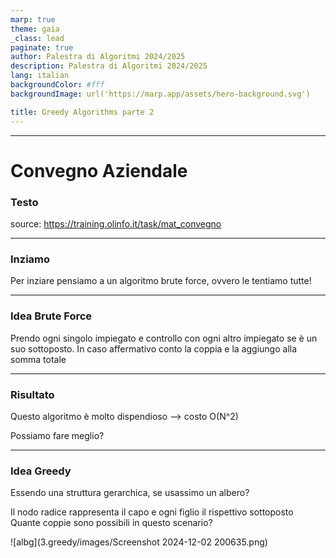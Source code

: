 ```yaml
---
marp: true
theme: gaia
_class: lead
paginate: true
author: Palestra di Algoritmi 2024/2025
description: Palestra di Algoritmi 2024/2025
lang: italian
backgroundColor: #fff
backgroundImage: url('https://marp.app/assets/hero-background.svg')

title: Greedy Algorithms parte 2
---
```


---

# Convegno Aziendale

### Testo

source: https://training.olinfo.it/task/mat_convegno

---

### Inziamo

Per inziare pensiamo a un algoritmo brute force, ovvero le tentiamo tutte!

---

### Idea Brute Force

Prendo ogni singolo impiegato e controllo con ogni altro impiegato se è un suo sottoposto. In caso affermativo conto la coppia e la aggiungo alla somma totale

---

### Risultato

Questo algoritmo è molto dispendioso --> costo O(N^2)

Possiamo fare meglio?

---

### Idea Greedy

Essendo una struttura gerarchica, se usassimo un albero?

Il nodo radice rappresenta il capo e ogni figlio il rispettivo sottoposto
Quante coppie sono possibili in questo scenario?

![albg](3.greedy/images/Screenshot 2024-12-02 200635.png)
